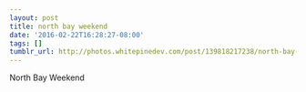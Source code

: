 ```yaml
---
layout: post
title: north bay weekend
date: '2016-02-22T16:28:27-08:00'
tags: []
tumblr_url: http://photos.whitepinedev.com/post/139818217238/north-bay-weekend
---
```

North Bay Weekend
